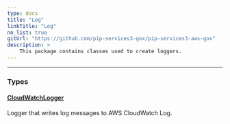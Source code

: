 ```yaml
---
type: docs
title: "Log"
linkTitle: "Log"
no_list: true
gitUrl: "https://github.com/pip-services3-gox/pip-services3-aws-gox"
description: >
    This package contains classes used to create loggers.
---
```

---

<div class="module-body"> 


### Types

#### [CloudWatchLogger](cloud_watch_logger)
Logger that writes log messages to AWS CloudWatch Log.


</div>
